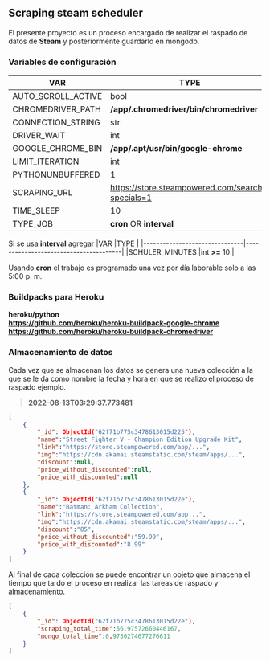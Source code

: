 ## Scraping steam scheduler

El presente proyecto es un proceso encargado de realizar el raspado de datos de **Steam** y posteriormente guardarlo en mongodb.

### Variables de configuración
|VAR               				|TYPE 									|
|-------------------------------|---------------------------------------|
|AUTO_SCROLL_ACTIVE				|bool              						|
|CHROMEDRIVER_PATH				|**/app/.chromedriver/bin/chromedriver**|
|CONNECTION_STRING				|str									|
|DRIVER_WAIT					|int									|
|GOOGLE_CHROME_BIN				|**/app/.apt/usr/bin/google-chrome**	|
|LIMIT_ITERATION				|int									|
|PYTHONUNBUFFERED				|1										|
|SCRAPING_URL					|https://store.steampowered.com/search/?specials=1|
|TIME_SLEEP						|10										|
|TYPE_JOB						|**cron** OR **interval**				|

Si se usa **interval** agregar
|VAR               				|TYPE 									|
|-------------------------------|---------------------------------------|
|SCHULER_MINUTES				|int **>=** 10 							|

Usando **cron** el trabajo es programado una vez por día laborable solo a las 5:00 p. m.

 ### Buildpacks para Heroku
 **heroku/python** <br>
 **https://github.com/heroku/heroku-buildpack-google-chrome** <br>
 **https://github.com/heroku/heroku-buildpack-chromedriver** <br>

 ### Almacenamiento de datos

Cada vez que se almacenan los datos se genera una nueva colección a la que se le da como nombre la fecha y hora en que se   realizo el proceso de raspado ejemplo.

> **2022-08-13T03:29:37.773481**

```json
[
	{
		"_id": ObjectId("62f71b775c3478613015d225"),
		"name":"Street Fighter V - Champion Edition Upgrade Kit",
		"link":"https://store.steampowered.com/app/...",
		"img":"https://cdn.akamai.steamstatic.com/steam/apps/...",
		"discount":null,
		"price_without_discounted":null,
		"price_with_discounted":null
	},
	{
		"_id": ObjectId("62f71b775c3478613015d22e"),
		"name":"Batman: Arkham Collection",
		"link":"https://store.steampowered.com/app...",
		"img":"https://cdn.akamai.steamstatic.com/steam/apps/...",
		"discount":"85",
		"price_without_discounted":"59.99",
		"price_with_discounted":"8.99"
	}
]
```

Al final de cada colección se puede encontrar un objeto que almacena el tiempo que tardo el proceso en realizar las tareas de raspado y almacenamiento.

```json
[
	{
		"_id": ObjectId("62f71b775c3478613015d22e"),
		"scraping_total_time":56.97572660446167,
		"mongo_total_time":0.9730274677276611
	}
]
```

